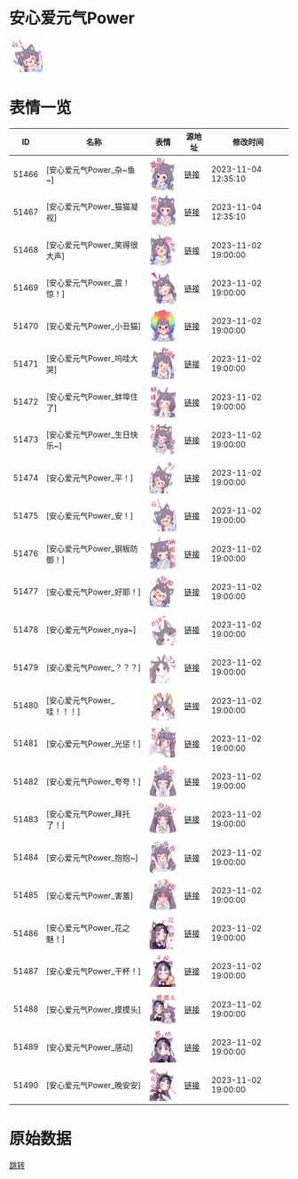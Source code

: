 # 安心爱元气Power

<img src="./cover.png" height="60" alt="cover" />

# 表情一览

|ID|名称|表情|源地址|修改时间|
|----|----|----|----|----|
|51466|[安心爱元气Power_杂~鱼~]|<img src="./pic/051466_%5B安心爱元气Power_杂~鱼~%5D.png" height="60" alt="杂~鱼~"/>|[链接](https://i0.hdslb.com/bfs/garb/7f5a17dcd19e953719fc0506e47d33b7271fa82f.png)|2023-11-04 12:35:10|
|51467|[安心爱元气Power_猫猫凝视]|<img src="./pic/051467_%5B安心爱元气Power_猫猫凝视%5D.png" height="60" alt="猫猫凝视"/>|[链接](https://i0.hdslb.com/bfs/garb/cafd521229787284cdee06c682edc2ab87466c63.png)|2023-11-04 12:35:10|
|51468|[安心爱元气Power_笑得很大声]|<img src="./pic/051468_%5B安心爱元气Power_笑得很大声%5D.png" height="60" alt="笑得很大声"/>|[链接](https://i0.hdslb.com/bfs/garb/6c414b3fda135333358b9eed8b92a0e4d09d1ef1.png)|2023-11-02 19:00:00|
|51469|[安心爱元气Power_震！惊！]|<img src="./pic/051469_%5B安心爱元气Power_震！惊！%5D.png" height="60" alt="震！惊！"/>|[链接](https://i0.hdslb.com/bfs/garb/33f4179c70f43934622365cd6032e15d39430f44.png)|2023-11-02 19:00:00|
|51470|[安心爱元气Power_小丑猫]|<img src="./pic/051470_%5B安心爱元气Power_小丑猫%5D.png" height="60" alt="小丑猫"/>|[链接](https://i0.hdslb.com/bfs/garb/ab975cd6d5cc6430c16b4649ce63965a799313d4.png)|2023-11-02 19:00:00|
|51471|[安心爱元气Power_呜哇大哭]|<img src="./pic/051471_%5B安心爱元气Power_呜哇大哭%5D.png" height="60" alt="呜哇大哭"/>|[链接](https://i0.hdslb.com/bfs/garb/01787f3c8a02f2cfa3d833cef94fc999f5890338.png)|2023-11-02 19:00:00|
|51472|[安心爱元气Power_蚌埠住了]|<img src="./pic/051472_%5B安心爱元气Power_蚌埠住了%5D.png" height="60" alt="蚌埠住了"/>|[链接](https://i0.hdslb.com/bfs/garb/386746a890f25ca03511662495803c5edc880b00.png)|2023-11-02 19:00:00|
|51473|[安心爱元气Power_生日快乐~]|<img src="./pic/051473_%5B安心爱元气Power_生日快乐~%5D.png" height="60" alt="生日快乐~"/>|[链接](https://i0.hdslb.com/bfs/garb/64242a7d1c78e9fe0fdb6e78bdf81f2a5cc9dda7.png)|2023-11-02 19:00:00|
|51474|[安心爱元气Power_平！]|<img src="./pic/051474_%5B安心爱元气Power_平！%5D.png" height="60" alt="平！"/>|[链接](https://i0.hdslb.com/bfs/garb/e11459d29aa14d3cf65ee100d8540b9398ded31b.png)|2023-11-02 19:00:00|
|51475|[安心爱元气Power_安！]|<img src="./pic/051475_%5B安心爱元气Power_安！%5D.png" height="60" alt="安！"/>|[链接](https://i0.hdslb.com/bfs/garb/7b2b701135383058b784919072fb7042c9eb31cb.png)|2023-11-02 19:00:00|
|51476|[安心爱元气Power_钢板防御！]|<img src="./pic/051476_%5B安心爱元气Power_钢板防御！%5D.png" height="60" alt="钢板防御！"/>|[链接](https://i0.hdslb.com/bfs/garb/a243f2f076ac4bcb3016adea3b3f6376369fd049.png)|2023-11-02 19:00:00|
|51477|[安心爱元气Power_好耶！]|<img src="./pic/051477_%5B安心爱元气Power_好耶！%5D.png" height="60" alt="好耶！"/>|[链接](https://i0.hdslb.com/bfs/garb/9ab5887fe7b03f419486e6e80544ca422f4c0315.png)|2023-11-02 19:00:00|
|51478|[安心爱元气Power_nya~]|<img src="./pic/051478_%5B安心爱元气Power_nya~%5D.png" height="60" alt="nya~"/>|[链接](https://i0.hdslb.com/bfs/garb/f47c2444a02a703669b2f7e8502d8d4940fc7fa9.png)|2023-11-02 19:00:00|
|51479|[安心爱元气Power_？？？]|<img src="./pic/051479_%5B安心爱元气Power_？？？%5D.png" height="60" alt="？？？"/>|[链接](https://i0.hdslb.com/bfs/garb/b422f39d4939468bc3da801c284d5b9b8239a0c5.png)|2023-11-02 19:00:00|
|51480|[安心爱元气Power_哇！！！]|<img src="./pic/051480_%5B安心爱元气Power_哇！！！%5D.png" height="60" alt="哇！！！"/>|[链接](https://i0.hdslb.com/bfs/garb/a64b181be549010de2eb1a757f810b1d235eddc7.png)|2023-11-02 19:00:00|
|51481|[安心爱元气Power_光惩！]|<img src="./pic/051481_%5B安心爱元气Power_光惩！%5D.png" height="60" alt="光惩！"/>|[链接](https://i0.hdslb.com/bfs/garb/983c2a58e07bb9dfd74f07322de983a163db8a55.png)|2023-11-02 19:00:00|
|51482|[安心爱元气Power_夸夸！]|<img src="./pic/051482_%5B安心爱元气Power_夸夸！%5D.png" height="60" alt="夸夸！"/>|[链接](https://i0.hdslb.com/bfs/garb/02239a7a65a24a0717420fc153df8249ad3fd433.png)|2023-11-02 19:00:00|
|51483|[安心爱元气Power_拜托了！]|<img src="./pic/051483_%5B安心爱元气Power_拜托了！%5D.png" height="60" alt="拜托了！"/>|[链接](https://i0.hdslb.com/bfs/garb/d93abb47023ff6a15d0d6871d5f7a1fde058d1cf.png)|2023-11-02 19:00:00|
|51484|[安心爱元气Power_抱抱~]|<img src="./pic/051484_%5B安心爱元气Power_抱抱~%5D.png" height="60" alt="抱抱~"/>|[链接](https://i0.hdslb.com/bfs/garb/86e64b7b67036b556339f8956d2a0ff528610f8c.png)|2023-11-02 19:00:00|
|51485|[安心爱元气Power_害羞]|<img src="./pic/051485_%5B安心爱元气Power_害羞%5D.png" height="60" alt="害羞"/>|[链接](https://i0.hdslb.com/bfs/garb/b11a07fcb4b864d3c7b25bbd582e3c837598a818.png)|2023-11-02 19:00:00|
|51486|[安心爱元气Power_花之魅！]|<img src="./pic/051486_%5B安心爱元气Power_花之魅！%5D.png" height="60" alt="花之魅！"/>|[链接](https://i0.hdslb.com/bfs/garb/6099de65d61416ae82c6428ddb5ce2459880ebb5.png)|2023-11-02 19:00:00|
|51487|[安心爱元气Power_干杯！]|<img src="./pic/051487_%5B安心爱元气Power_干杯！%5D.png" height="60" alt="干杯！"/>|[链接](https://i0.hdslb.com/bfs/garb/6dbb41dbd3c65009db1e92554fad6d71125fb0ab.png)|2023-11-02 19:00:00|
|51488|[安心爱元气Power_摸摸头]|<img src="./pic/051488_%5B安心爱元气Power_摸摸头%5D.png" height="60" alt="摸摸头"/>|[链接](https://i0.hdslb.com/bfs/garb/61bbb1eec8e51914a608bda81833870b4acf2195.png)|2023-11-02 19:00:00|
|51489|[安心爱元气Power_感动]|<img src="./pic/051489_%5B安心爱元气Power_感动%5D.png" height="60" alt="感动"/>|[链接](https://i0.hdslb.com/bfs/garb/8cb62b4a68f41d9c00abbae74718d60455e0926d.png)|2023-11-02 19:00:00|
|51490|[安心爱元气Power_晚安安]|<img src="./pic/051490_%5B安心爱元气Power_晚安安%5D.png" height="60" alt="晚安安"/>|[链接](https://i0.hdslb.com/bfs/garb/bbdedd1bb720a809f45c632339409000a5ffd026.png)|2023-11-02 19:00:00|

# 原始数据

[跳转](./raw.json)

